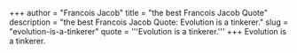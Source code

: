 +++
author = "Francois Jacob"
title = "the best Francois Jacob Quote"
description = "the best Francois Jacob Quote: Evolution is a tinkerer."
slug = "evolution-is-a-tinkerer"
quote = '''Evolution is a tinkerer.'''
+++
Evolution is a tinkerer.
